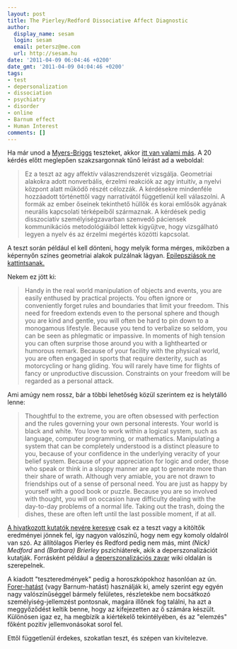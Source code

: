 ```yaml
---
layout: post
title: The Pierley/Redford Dissociative Affect Diagnostic
author:
  display_name: sesam
  login: sesam
  email: petersz@me.com
  url: http://sesam.hu
date: '2011-04-09 06:04:46 +0200'
date_gmt: '2011-04-09 04:04:46 +0200'
tags:
- test
- depersonalization
- dissociation
- psychiatry
- disorder
- online
- Barnum effect
- Human Interest
comments: []
---
```


Ha már unod a [Myers-Briggs](http://hu.wikipedia.org/wiki/Myers%E2%80%93Briggs-t%C3%ADpuselm%C3%A9let) teszteket, akkor [itt van valami más](http://www.hypnoid.com/psytest2.html). A 20 kérdés előtt meglepően szakzsargonnak tűnő leírást ad a weboldal:

> Ez a teszt az agy affektív válaszrendszerét vizsgálja. Geometriai alakokra adott nonverbális, érzelmi reakciók az agy intuitív, a nyelvi központ alatt működő részét célozzák. A kérdésekre mindenféle hozzáadott történettől vagy narratívától függetlenül kell válaszolni. A formák az ember őseinek tekinthető hüllők és korai emlősök agyának neurális kapcsolati térképeiből származnak. A kérdések pedig disszociatív személyiségzavarban szenvedő páciensek kommunikációs metodológiáiból lettek kigyűjtve, hogy vizsgálható legyen a nyelv és az érzelmi megértés közötti kapcsolat.

A teszt során például el kell dönteni, hogy melyik forma mérges, miközben a képernyőn színes geometriai alakok pulzálnak lágyan. [Epilepsziások ne kattintsanak.](http://www.hypnoid.com/psytest2.html)

Nekem ez jött ki:

> Handy in the real world manipulation of objects and events, you are easily enthused by practical projects. You often ignore or conveniently forget rules and boundaries that limit your freedom. This need for freedom extends even to the personal sphere and though you are kind and gentle, you will often be hard to pin down to a monogamous lifestyle. Because you tend to verbalize so seldom, you can be seen as phlegmatic or impassive. In moments of high tension you can often surprise those around you with a lighthearted or humorous remark. Because of your facility with the physical world, you are often engaged in sports that require dexterity, such as motorcycling or hang gliding. You will rarely have time for flights of fancy or unproductive discussion. Constraints on your freedom will be regarded as a personal attack.

Ami amúgy nem rossz, bár a többi lehetőség közül szerintem ez is helytálló lenne:

> Thoughtful to the extreme, you are often obsessed with perfection and the rules governing your own personal interests. Your world is black and white. You love to work within a logical system, such as language, computer programming, or mathematics. Manipulating a system that can be completely understood is a distinct pleasure to you, because of your confidence in the underlying veracity of your belief system. Because of your appreciation for logic and order, those who speak or think in a sloppy manner are apt to generate more than their share of wrath. Although very amiable, you are not drawn to friendships out of a sense of personal need. You are just as happy by yourself with a good book or puzzle. Because you are so involved with thought, you will on occasion have difficulty dealing with the day-to-day problems of a normal life. Taking out the trash, doing the dishes, these are often left until the last possible moment, if at all.

[A hivatkozott kutatók nevére keresve](http://www.google.hu/#hl=hu&q=pierley+redford) csak ez a teszt vagy a kitöltők eredményei jönnek fel, így nagyon valószínű, hogy nem egy komoly oldalról van szó. Az állítólagos Pierley és Redford pedig nem más, mint _(Nick) Medford_ and _(Barbara) Brierley_ pszichiáterek, akik a deperszonalizációt kutatják. Forrásként például a [deperszonalizációs zavar](http://en.wikipedia.org/wiki/Depersonalization_disorder) wiki oldalán is szerepelnek.

A kiadott "teszteredmények" pedig a horoszkópokhoz hasonlóan az ún. [Forer-hatást](http://hu.wikipedia.org/wiki/Forer-hat%C3%A1s) (vagy Barnum-hatást) használják ki, amely szerint egy egyén nagy valószínűséggel bármely felületes, részletekbe nem bocsátkozó személyiség-jellemzést pontosnak, magára illőnek fog találni, ha azt a meggyőződést keltik benne, hogy az kifejezetten az ő számára készült. Különösen igaz ez, ha megbízik a kiértékelő tekintélyében, és az "elemzés" főként pozitív jellemvonásokat sorol fel.

Ettől függetlenül érdekes, szokatlan teszt, és szépen van kivitelezve.
